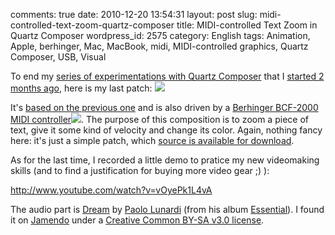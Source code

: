 comments: true
date: 2010-12-20 13:54:31
layout: post
slug: midi-controlled-text-zoom-quartz-composer
title: MIDI-controlled Text Zoom in Quartz Composer
wordpress_id: 2575
category: English
tags: Animation, Apple, berhinger, Mac, MacBook, midi, MIDI-controlled graphics, Quartz Composer, USB, Visual

To end my [series of experimentations with Quartz Composer](http://kevin.deldycke.com/tag/quartz-composer/) that I [started 2 months ago](http://kevin.deldycke.com/2010/10/export-quartz-composer-video/), here is my last patch:
[![](http://kevin.deldycke.com/wp-content/uploads/2010/12/patch-of-midi-controlled-text-zoom-in-quartz-composer-300x159.png)](http://kevin.deldycke.com/wp-content/uploads/2010/12/patch-of-midi-controlled-text-zoom-in-quartz-composer.png)

It's [based on the previous one](http://kevin.deldycke.com/2010/12/quartz-composer-behringer-bcf-2000-midi-controller-tests/) and is also driven by a [Berhinger BCF-2000 MIDI controller](http://www.amazon.com/gp/product/B000CZ0RJ2/ref=as_li_tf_tl?ie=UTF8&tag=kevideld-20&linkCode=as2&camp=217145&creative=399381&creativeASIN=B000CZ0RJ2)![](http://www.assoc-amazon.com/e/ir?t=kevideld-20&l=as2&o=1&a=B000CZ0RJ2&camp=217145&creative=399381). The purpose of this composition is to zoom a piece of text, give it some kind of velocity and change its color. Again, nothing fancy here: it's just a simple patch, which [source is available for download](http://kevin.deldycke.com/static/documents/text-zoom-in-out.qtz).

As for the last time, I recorded a little demo to pratice my new videomaking skills (and to find a justification for buying more video gear ;) ):

http://www.youtube.com/watch?v=vOyePk1L4vA


The audio part is [Dream](http://jamendo.com/track/556564) by [Paolo Lunardi](http://jamendo.com/artist/Paolo_Lunardi) (from his album [Essential](http://jamendo.com/album/64689)). I found it on [Jamendo](http://jamendo.com) under a [Creative Common BY-SA v3.0 license](http://creativecommons.org/licenses/by-sa/3.0/).
